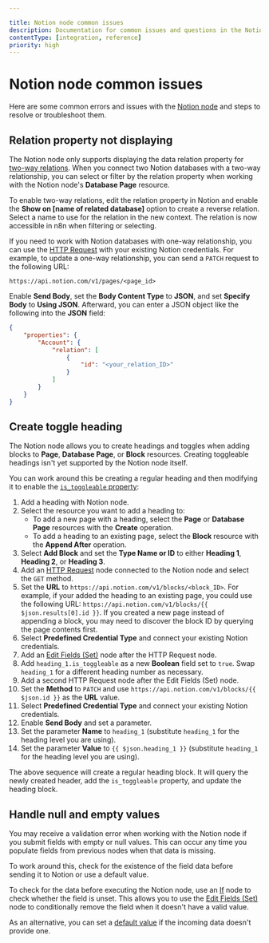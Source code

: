 ```yaml
---

title: Notion node common issues
description: Documentation for common issues and questions in the Notion node in n8n, a workflow automation platform. Includes details of the issue and suggested solutions.
contentType: [integration, reference]
priority: high
---
```


# Notion node common issues

Here are some common errors and issues with the [Notion node](/integrations/builtin/app-nodes/n8n-nodes-base.notion/index.md) and steps to resolve or troubleshoot them.

## Relation property not displaying

The Notion node only supports displaying the data relation property for [two-way relations](https://www.notion.com/help/relations-and-rollups). When you connect two Notion databases with a two-way relationship, you can select or filter by the relation property when working with the Notion node's **Database Page** resource.

To enable two-way relations, edit the relation property in Notion and enable the **Show on [name of related database]** option to create a reverse relation. Select a name to use for the relation in the new context. The relation is now accessible in n8n when filtering or selecting.

If you need to work with Notion databases with one-way relationship, you can use the [HTTP Request](/integrations/builtin/core-nodes/n8n-nodes-base.httprequest/index.md) with your existing Notion credentials. For example, to update a one-way relationship, you can send a `PATCH` request to the following URL:

```
https://api.notion.com/v1/pages/<page_id>
```

Enable **Send Body**, set the **Body Content Type** to **JSON**, and set **Specify Body** to **Using JSON**.  Afterward, you can enter a JSON object like the following into the **JSON** field:

```json
{
	"properties": {
		"Account": {
			"relation": [
				{
					"id": "<your_relation_ID>"
				}
			]
		}
	}
}
```

## Create toggle heading

The Notion node allows you to create headings and toggles when adding blocks to **Page**, **Database Page**, or **Block** resources. Creating toggleable headings isn't yet supported by the Notion node itself.

You can work around this be creating a regular heading and then modifying it to enable the [`is_toggleable` property](https://developers.notion.com/reference/block#headings):

1. Add a heading with Notion node.
2. Select the resource you want to add a heading to:
	* To add a new page with a heading, select the **Page** or **Database Page** resources with the **Create** operation.
	* To add a heading to an existing page, select the **Block** resource with the **Append After** operation.
3. Select **Add Block** and set the **Type Name or ID** to either **Heading 1**, **Heading 2**, or **Heading 3**.
4. Add an [HTTP Request](/integrations/builtin/core-nodes/n8n-nodes-base.httprequest/index.md) node connected to the Notion node and select the `GET` method.
5. Set the **URL** to `https://api.notion.com/v1/blocks/<block_ID>`. For example, if your added the heading to an existing page, you could use the following URL: `https://api.notion.com/v1/blocks/{{ $json.results[0].id }}`. If you created a new page instead of appending a block, you may need to discover the block ID by querying the page contents first.
6. Select **Predefined Credential Type** and connect your existing Notion credentials.
7. Add an [Edit Fields (Set)](/integrations/builtin/core-nodes/n8n-nodes-base.set.md) node after the HTTP Request node.
8. Add `heading_1.is_toggleable` as a new **Boolean** field set to `true`. Swap `heading_1` for a different heading number as necessary.
9. Add a second HTTP Request node after the Edit Fields (Set) node.
10. Set the **Method** to `PATCH` and use `https://api.notion.com/v1/blocks/{{ $json.id }}` as the **URL** value.
11. Select **Predefined Credential Type** and connect your existing Notion credentials.
12. Enable **Send Body** and set a parameter.
13. Set the parameter **Name** to `heading_1` (substitute `heading_1` for the heading level you are using).
14. Set the parameter **Value** to `{{ $json.heading_1 }}` (substitute `heading_1` for the heading level you are using).

The above sequence will create a regular heading block. It will query the newly created header, add the `is_toggleable` property, and update the heading block.

## Handle null and empty values

You may receive a validation error when working with the Notion node if you submit fields with empty or null values. This can occur any time you populate fields from previous nodes when that data is missing.

To work around this, check for the existence of the field data before sending it to Notion or use a default value.

To check for the data before executing the Notion node, use an [If](/integrations/builtin/core-nodes/n8n-nodes-base.if.md) node to check whether the field is unset. This allows you to use the [Edit Fields (Set)](/integrations/builtin/core-nodes/n8n-nodes-base.set.md) node to conditionally remove the field when it doesn't have a valid value.

As an alternative, you can set a [default value](/code/cookbook/expressions/check-incoming-data.md) if the incoming data doesn't provide one.
